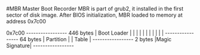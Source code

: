 #MBR Master Boot Recorder
MBR is part of grub2, it installed in the first sector of disk image.
After BIOS initialization, MBR loaded to memory at address 0x7c00

0x7c00		-----------------
446 bytes	|  Boot Loader  |
		|		|
		|		|
		|		|
		|		|
		|		|
		-----------------
64 bytes	|  Partition	|
		|  Table	|
		-----------------
2 bytes		|Magic Signature|
		-----------------



